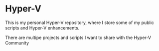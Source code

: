 # Hyper-V

This is my personal Hyper-V repository, where I store some of my public scripts and Hyper-V enhancements.

There are multipe projects and scripts I want to share with the Hyper-V Community
